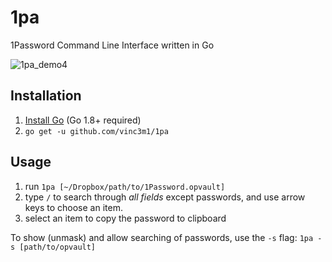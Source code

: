 # 1pa
1Password Command Line Interface written in Go

![1pa_demo4](https://user-images.githubusercontent.com/498852/43388441-fd6d1e92-939d-11e8-87b4-c05de73a66b7.gif)

## Installation
1. [Install Go](https://golang.org/doc/install) (Go 1.8+ required)
2. `go get -u github.com/vinc3m1/1pa`

## Usage
1. run `1pa [~/Dropbox/path/to/1Password.opvault]`
2. type `/` to search through *all fields* except passwords, and use arrow keys to choose an item.
3. select an item to copy the password to clipboard

To show (unmask) and allow searching of passwords, use the `-s` flag: `1pa -s [path/to/opvault]`
